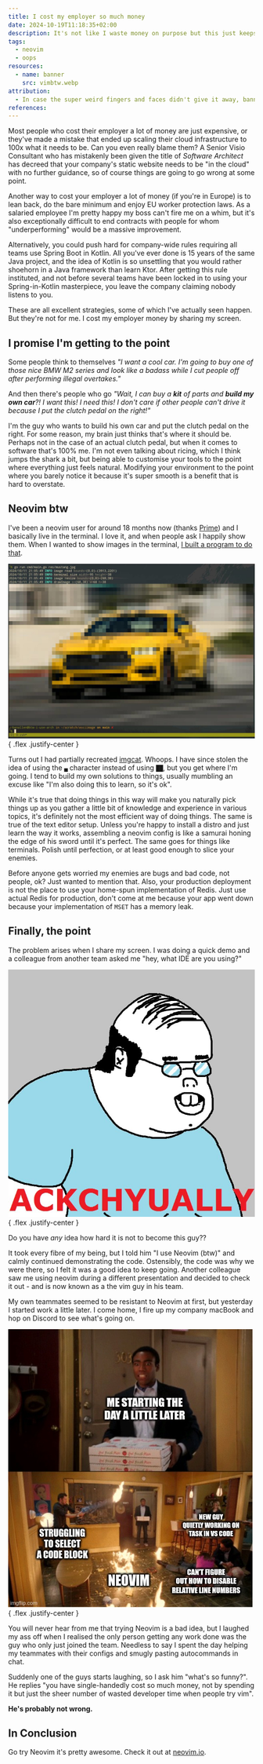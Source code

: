 ```yaml
---
title: I cost my employer so much money
date: 2024-10-19T11:18:35+02:00
description: It's not like I waste money on purpose but this just keeps happening, ok?
tags:
  - neovim
  - oops
resources:
  - name: banner
    src: vimbtw.webp
attribution:
  - In case the super weird fingers and faces didn't give it away, banner image brought to you yet again by ChatGPT.
references:
---
```


Most people who cost their employer a lot of money are just expensive, or they've made a mistake that ended up scaling their cloud infrastructure to 100x what it needs to be. Can you even really blame them? A Senior Visio Consultant who has mistakenly been given the title of _Software Architect_ has decreed that your company's static website needs to be "in the cloud" with no further guidance, so of course things are going to go wrong at some point.

Another way to cost your employer a lot of money (if you're in Europe) is to lean back, do the bare minimum and enjoy EU worker protection laws. As a salaried employee I'm pretty happy my boss can't fire me on a whim, but it's also exceptionally difficult to end contracts with people for whom "underperforming" would be a massive improvement.

Alternatively, you could push hard for company-wide rules requiring all teams use Spring Boot in Kotlin. All you've ever done is 15 years of the same Java project, and the idea of Kotlin is so unsettling that you would rather shoehorn in a Java framework than learn Ktor. After getting this rule instituted, and not before several teams have been locked in to using your Spring-in-Kotlin masterpiece, you leave the company claiming nobody listens to you.

These are all excellent strategies, some of which I've actually seen happen. But they're not for me. I cost my employer money by sharing my screen.

## I promise I'm getting to the point

Some people think to themselves _"I want a cool car. I'm going to buy one of those nice BMW M2 series and look like a badass while I cut people off after performing illegal overtakes."_ 

And then there's people who go _"Wait, I can buy a __kit__ of parts and __build my own car__?! I want this! I need this! I don't care if other people can't drive it because I put the clutch pedal on the right!"_

I'm the guy who wants to build his own car and put the clutch pedal on the right. For some reason, my brain just thinks that's where it should be. Perhaps not in the case of an actual clutch pedal, but when it comes to software that's 100% me. I'm not even talking about ricing, which I think jumps the shark a bit, but being able to customise your tools to the point where everything just feels natural. Modifying your environment to the point where you barely notice it because it's super smooth is a benefit that is hard to overstate.

## Neovim btw

I've been a neovim user for around 18 months now (thanks [Prime](https://www.youtube.com/watch?v=w7i4amO_zaE)) and I basically live in the terminal. I love it, and when people ask I happily show them. When I wanted to show images in the terminal, [I built a program to do that](https://github.com/benallen-dev/asciimage).

![My diy image viewer](asciimage.jpeg)
{ .flex .justify-center }

Turns out I had partially recreated [imgcat](https://github.com/danielgatis/imgcat). Whoops. I have since stolen the idea of using the `▄` character instead of using `██`, but you get where I'm going. I tend to build my own solutions to things, usually mumbling an excuse like "I'm also doing this to learn, so it's ok". 

While it's true that doing things in this way will make you naturally pick things up as you gather a little bit of knowledge and experience in various topics, it's definitely not the most efficient way of doing things. The same is true of the text editor setup. Unless you're happy to install a distro and just learn the way it works, assembling a neovim config is like a samurai honing the edge of his sword until it's perfect. The same goes for things like terminals. Polish until perfection, or at least good enough to slice your enemies.

Before anyone gets worried my enemies are bugs and bad code, not people, ok? Just wanted to mention that. Also, your production deployment is not the place to use your home-spun implementation of Redis. Just use actual Redis for production, don't come at me because your app went down because your implementation of `MSET` has a memory leak.

## Finally, the point

The problem arises when I share my screen. I was doing a quick demo and a colleague from another team asked me "hey, what IDE are you using?"

![well ackchyually meme guy](ackchyually.jpg)
{ .flex .justify-center }

Do you have _any_ idea how hard it is not to become this guy?? 

It took every fibre of my being, but I told him "I use Neovim (btw)" and calmly continued demonstrating the code. Ostensibly, the code was why we were there, so I felt it was a good idea to keep going. Another colleague saw me using neovim during a different presentation and decided to check it out - and is now known as a the vim guy in his team.

My own teammates seemed to be resistant to Neovim at first, but yesterday I started work a little later. I come home, I fire up my company macBook and hop on Discord to see what's going on.

![community fire meme](fire.jpg)
{ .flex .justify-center }

You will never hear from me that trying Neovim is a bad idea, but I laughed my ass off when I realised the only person getting any work done was the guy who only just joined the team. Needless to say I spent the day helping my teammates with their configs and smugly pasting autocommands in chat.

Suddenly one of the guys starts laughing, so I ask him "what's so funny?". He replies "you have single-handedly cost so much money, not by spending it but just the sheer number of wasted developer time when people try vim".

**He's probably not wrong.**

## In Conclusion

Go try Neovim it's pretty awesome. Check it out at [neovim.io](https://neovim.io).
